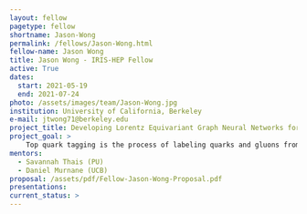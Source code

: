 ```yaml
---
layout: fellow
pagetype: fellow
shortname: Jason-Wong
permalink: /fellows/Jason-Wong.html
fellow-name: Jason Wong
title: Jason Wong - IRIS-HEP Fellow
active: True
dates:
  start: 2021-05-19
  end: 2021-07-24
photo: /assets/images/team/Jason-Wong.jpg
institution: University of California, Berkeley
e-mail: jtwong71@berkeley.edu
project_title: Developing Lorentz Equivariant Graph Neural Networks for Top Quark Tagging
project_goal: >
    Top quark tagging is the process of labeling quarks and gluons from particle accelerator data. Machine learning helps automate this labeling process to help us understand physics and test theories. The goal of this project is to use graph neural networks to improve the accuracy of the labeling process and also imposing Lorentz symmetry into the network architecture to greatly reduce the training time.
mentors:
  - Savannah Thais (PU)
  - Daniel Murnane (UCB)
proposal: /assets/pdf/Fellow-Jason-Wong-Proposal.pdf
presentations:
current_status: >
---
```

